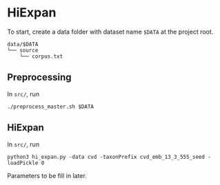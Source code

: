 # HiExpan
To start, create a data folder with dataset name `$DATA` at the project root. 
```
data/$DATA
└── source
    └── corpus.txt
```
    
## Preprocessing
In `src/`, run

```./preprocess_master.sh $DATA```

## HiExpan
In `src/`, run

```python3 hi_expan.py -data cvd -taxonPrefix cvd_emb_13_3_555_seed -loadPickle 0```

Parameters to be fill in later. 
